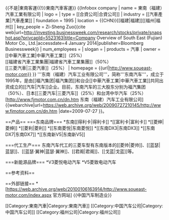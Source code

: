 {{不是|東南客運{{!}}東南汽車客運}}
{{Infobox company
 |  name           = 東南（福建）汽車工業有限公司
 |  logo           =
 |  type           = [[合資公司|合資公司]] 
 |  industry       = [[汽車產業|汽車產業]]
 |  foundation     = 1995
 |  location       = {{CHN}}[[福建|福建]][[福州|福州]]
 |  key_people     = Zi-Sheng Zuo<ref name=bloom>{{cite web|url=http://investing.businessweek.com/research/stocks/private/snapshot.asp?privcapId=5523163|title=Company Overview of South East (Fujian) Motor Co., Ltd.|accessdate=4 January 2014|publisher=Bloomberg Businessweek}}</ref>
 |  num_employees  =
 |  slogan         =
 |  products       = 汽車
 |  owner          = [[中華汽車工業|中華汽車工業]]（25%）<br>[[福建省汽車工業集團|福建省汽車工業集團]]（50%）<br>[[三菱汽車|三菱汽車]]（25%）
 |  homepage       = {{url|http://www.soueast-motor.com}}
}}
'''东南（福建）汽车工业有限公司'''，简称'''东南汽车'''，成立于1995年，是由[[福汽集团|福汽集团]]和台企[[中華汽車工業|中華汽車工業]]共同出资成立的[[汽车|汽车]]企业。目前，东南汽车的三大股东分别为福汽集团（50%）、日本[[三菱汽车|三菱汽车]]（25%）和台湾中华汽车（25%）<ref>[http://www.fjmotor.com.cn/dn.htm 东南（福建）汽车工业有限公司] {{webarchive|url=https://web.archive.org/web/20090727210145/http://www.fjmotor.com.cn/dn.htm |date=2009-07-27 }}</ref>。

==产品==
===东南品牌===
*东南[[得利卡|得利卡]]
*[[富利卡|富利卡]]
*[[菱绅|菱绅]]
*[[菱利|菱利]]
*[[东南菱悦|东南菱悦]]
*[[东南DX3|东南DX3]]
*[[东南DX7|东南DX7]]
*[[东南新V5|东南新V5]]

===代工生产===
东南汽车代工的三菱车型有东南版本的[[菱帅|菱帅]]、[[蓝瑟|蓝瑟]]、[[蓝瑟·翼神|蓝瑟·翼神]]、[[君阁|君阁]]、[[戈蓝|戈蓝]]等。

===新能源品牌===
*V3菱悦电动汽车
*V5菱致电动汽车

==参考资料==
<references />

==外部链接==
*[https://web.archive.org/web/20100106163914/http://www.soueast-motor.com/index.aspx 官方网站]
{{中国汽车制造业}}

[[Category:東南汽車|Category:東南汽車]]
[[Category:中国汽车公司|Category:中国汽车公司]]
[[Category:福州公司|Category:福州公司]]